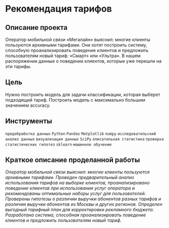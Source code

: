 # Рекомендация тарифов
## Описание проекта <br>
Оператор мобильной связи «Мегалайн» выяснил: многие клиенты пользуются архивными тарифами. Они хотят построить систему, способную проанализировать поведение клиентов и предложить пользователям новый тариф: «Смарт» или «Ультра».
В нашем распоряжении данные о поведении клиентов, которые уже перешли на эти тарифы. 

## Цель
Нужно построить модель для задачи классификации, которая выберет подходящий тариф.
Построить модель с максимально большим значением accuracy. 


## Инструменты
`предобработка данных`
`Python`
`Pandas`
`Matplotlib`
`numpy`
`исследовательский анализ данных`
`визуализация данных`
`SciPy`
`описательная статистика`
`проверка статистических гипотез`
`sklearn`
`машинное обучение`
     
## Краткое описание проделанной работы
<i>Оператор мобильной связи выяснил: многие клиенты пользуются архивными тарифами. Проведен предварительный анализ использования тарифов на выборке клиентов, проанализировано поведение клиентов при использовании услуг оператора и рекомендованы оптимальные наборы услуг для пользователей. Проверены гипотезы о различии выручки абонентов разных тарифов и различии выручки абонентов из Москвы и других регионов. Определен выгодный тарифный план для корректировки рекламного бюджета. Разработана система, способная проанализировать поведение клиентов и предложить пользователям новый тариф. </i>


